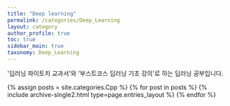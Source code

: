 ```yaml
---
title: "Deep learning"
permalink: /categories/Deep_Learning
layout: category
author_profile: true
toc: true
sidebar_main: true
taxonomy: Deep_Learning
---
```

'딥러닝 파이토치 교과서'와 '부스트코스 딥러닝 기초 강의'로 하는 딥러닝 공부입니다.

{% assign posts = site.categories.Cpp %}
{% for post in posts %} {% include archive-single2.html type=page.entries_layout %} {% endfor %}